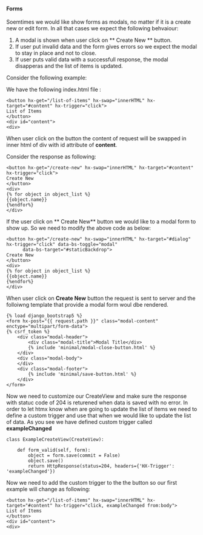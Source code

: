 #### Forms

Soemtimes we would like show forms as modals, no matter if it is a create new or edit form. In all that cases we expect the following behvaiour:

1. A modal is shown when user click on ** Create New ** button.
2. If user put invalid data and the form gives errors so we expect the modal to stay in place and not to close.
3. If user puts valid data with a successfull response, the modal disapperas and the list of items is updated.

Consider the following example:

We have the following index.html file :

    <button hx-get="/list-of-items" hx-swap="innerHTML" hx-target="#content" hx-trigger="click">
    List of Items
    </button>
    <div id="content">
    <div>

When user click on the button the content of request will be swapped in inner html of div with id attribute of **content**. 

Consider the response as following:

    <button hx-get="/create-new" hx-swap="innerHTML" hx-target="#content" hx-trigger="click">
    Create New
    </button>
    <div>
    {% for object in object_list %}
    {{object.name}}
    {%endfor%}
    </div>

If the user click on ** Create New** button we would like to a modal form to show up. So we need to modify the above code as below:

    <button hx-get="/create-new" hx-swap="innerHTML" hx-target="#dialog" hx-trigger="click" data-bs-toggle="modal"
          data-bs-target="#staticBackdrop">
    Create New
    </button>
    <div>
    {% for object in object_list %}
    {{object.name}}
    {%endfor%}
    </div>


When user click on **Create New** button the request is sent to server and the folloiwng template that provide a modal form woul dbe rendered.

    {% load django_bootstrap5 %}
    <form hx-post="{{ request.path }}" class="modal-content" enctype="multipart/form-data">
    {% csrf_token %}
        <div class="modal-header">
            <div class="modal-title">Modal Title</div>
            {% include 'minimal/modal-close-button.html' %}
        </div>
        <div class="modal-body"> 
        </div>
        <div class="modal-footer">
            {% include 'minimal/save-button.html' %}
        </div>
    </form>

Now we need to customize our CreateView and make sure the response with statuc code of 204 is returened when data is saved with no error. In order to let htmx know when are going to update the list of items we need to define a custom trigger and use that when we would like to update the list of data. As you see we have defined custom trigger called **exampleChanged**


    class ExampleCreateView(CreateView):
  
        def form_valid(self, form):
            object = form.save(commit = False)
            object.save()
            return HttpResponse(status=204, headers={'HX-Trigger': 'exampleChanged'})

Now we need to add the custom trigger to the the button so our first example will change as following:

    <button hx-get="/list-of-items" hx-swap="innerHTML" hx-target="#content" hx-trigger="click, exampleChanged from:body">
    List of Items
    </button>
    <div id="content">
    <div>


    
    
 